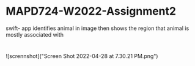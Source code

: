# MAPD724-W2022-Assignment2
swift- app identifies animal in image then shows the region that animal is mostly associated with
#
![scrennshot]("Screen Shot 2022-04-28 at 7.30.21 PM.png")
